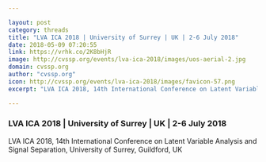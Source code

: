 ```yaml
---

layout: post
category: threads
title: "LVA ICA 2018 | University of Surrey | UK | 2-6 July 2018"
date: 2018-05-09 07:20:55
link: https://vrhk.co/2K8bHjR
image: http://cvssp.org/events/lva-ica-2018/images/uos-aerial-2.jpg
domain: cvssp.org
author: "cvssp.org"
icon: http://cvssp.org/events/lva-ica-2018/images/favicon-57.png
excerpt: "LVA ICA 2018, 14th International Conference on Latent Variable Analysis and Signal Separation, University of Surrey, Guildford, UK"

---
```


### LVA ICA 2018 | University of Surrey | UK | 2-6 July 2018

LVA ICA 2018, 14th International Conference on Latent Variable Analysis and Signal Separation, University of Surrey, Guildford, UK